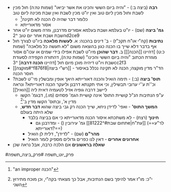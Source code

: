 * **רבה** (ביצה ב:) - "והיה ביום הששי והכינו את אשר יביאו" (שמות טז:ה) חול מכין לשבת וחול מכין ליום טוב ואין יו"ט מכין לשבת ואין שבת מכינה ליום טוב
	* כלומר דבר שהיה לו הכנה לא תקינה[^1]
	* אסור מדאורייתא
* **גמ' ביצה** (שם) - יו"ט בעלמא ושבת בעלמא אסורים מדרבנן, גזרה משום יו"ט אחר השבת ושבת אחר יום טוב ^2d2ce9
* **נתיבות** (קה"י או"ח תקכ"ז) - ב' דינים בהכנה:
	א. **לעשות מלאכה** ביו"ט לצורך חול אף בדבר דלא שייך בו הכנה כגון בהוצאה משום "לא תעשה כל מלאכה" (שמות כ:ט) \[דהיינו [[הכנה]]\]
	ב. **דבר שהוכן** מיו"ט לשבת אפילו בידי שמים או עכו"ם אסור מגזרת הכתוב "והיה ביום הששי והכינו" (שמות טז:ה), דהתורה הקפידה לסעודת שבת ויו"ט דיהיה מוכן מיום חול \[דהיינו **הכנה דרבה**\] ^3cc2f3
* [[מוקצה#^f876f8|רש"י ביצה]] - הד"ר מדין מוקצה; הכנה לא תקינה נכלל באיסור חוסר הכנה
* **תוס' ביצה** (ב:) - תימה הואיל והכנה דאורייתא היאך אופין ומבשלין מי''ט לשבת? וכ''ת ע''י ערובי תבשילין, וכי אתי תקנתא דרבנן וליעקר הכנה דאורייתא? ונראה ליישב דרבה גופיה אזיל לטעמיה דאית ליה [[הואיל]]
	* ע"פ הנתיבות הנ"ל קושיית התוס' אינה קושיית הגמ' פסחים (מו.), דבגמ' הקשו מדין א', ובתוס' הקשו מדין ב'[^2]
	* **המשך התוס'** - ואפי' לדידן ניחא, שייך הכנה רק גבי ביצה שהוא **דבר חדש**, שלא היתה בעולם
		* **חינוך** (רצח) - לא משתכחא איסור הכנה מדאורייתא כי אם בביצה בלבד
			* גמ' עירובין () - ומדרבנן גם [[תחום שבת#^81222e|עת"ח]] (==לר"ע דאורייתא?==)
		* **מהר"ם** (שם) - "לדידן", דלית לן הואיל
		* **אחרונים אחרים** - דאין לנו כפרים גדולים מספיק לומר הואיל
* **שאלה בראשונים** אם הלכה כרבה, אבל נראה שכן


#פרק_יוט_תשפה #פרק_ביצה_תשפה

[^1]: "an improper הכנה"
[^2]: י"כ: מו"ז אמר להיפך בשם הנתיבות, אבל כך מצאתי בקה"י, וכן מוכח מתירוץ השני